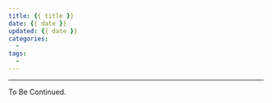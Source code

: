 ```yaml
---
title: {{ title }}
date: {{ date }}
updated: {{ date }}
categories:
  - 
tags:
  - 
---
```


<!-- more -->

---

To Be Continued.

<!-- Q.E.D. -->